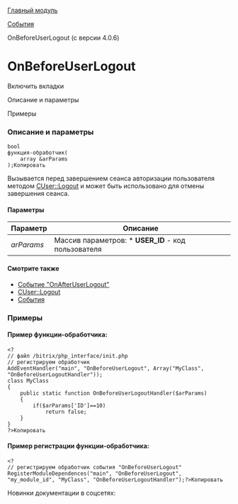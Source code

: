 [Главный модуль](/api_help/main/index.php)

[События](/api_help/main/events/index.php)

OnBeforeUserLogout (с версии 4.0.6)

OnBeforeUserLogout
==================

Включить вкладки

Описание и параметры

Примеры

### Описание и параметры

```
bool
функция-обработчик(
	array &arParams
);Копировать
```

Вызывается перед завершением сеанса авторизации пользователя методом [CUser::Logout](/api_help/main/reference/cuser/logout.php) и может быть использовано для отмены завершения сеанса.

#### Параметры

| Параметр | Описание |
| --- | --- |
| *arParams* | Массив параметров:  * **USER\_ID** - код пользователя |

#### Смотрите также

* [Событие "OnAfterUserLogout"](/api_help/main/events/onafteruserlogout.php)
* [CUser::Logout](/api_help/main/reference/cuser/logout.php)
* [События](http://dev.1c-bitrix.ru/learning/course/index.php?COURSE_ID=43&LESSON_ID=3493)

### Примеры

#### Пример функции-обработчика:

```
<?
// файл /bitrix/php_interface/init.php
// регистрируем обработчик
AddEventHandler("main", "OnBeforeUserLogout", Array("MyClass", "OnBeforeUserLogoutHandler"));
class MyClass
{
	public static function OnBeforeUserLogoutHandler($arParams)
	{
		if($arParams['ID']==10)
			return false;
	}
}
?>Копировать
```

#### Пример регистрации функции-обработчика:

```
<?
// регистрируем обработчик события "OnBeforeUserLogout"
RegisterModuleDependences("main", "OnBeforeUserLogout", 
"my_module_id", "MyClass", "OnBeforeUserLogoutHandler");?>Копировать
```

Новинки документации в соцсетях: